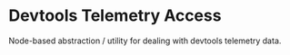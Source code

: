 # Devtools Telemetry Access

Node-based abstraction / utility for dealing with devtools telemetry data.

